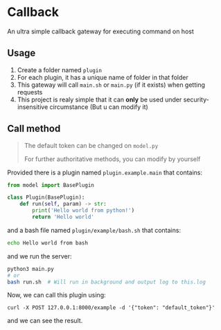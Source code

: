 # Callback

An ultra simple callback gateway for executing command on host


## Usage

1. Create a folder named `plugin`
2. For each plugin, it has a unique name of folder in that folder
3. This gateway will call `main.sh` or `main.py` (if it exists) when getting requests
4. This project is realy simple that it can **only** be used under security-insensitive circumstance (But u can modify it)

## Call method

> The default token can be changed on `model.py`
> 
> For further authoritative methods, you can modify by yourself

Provided there is a plugin named `plugin.example.main` that contains:

```python
from model import BasePlugin

class Plugin(BasePlugin):
    def run(self, param) -> str:
        print('Hello world from python!')
        return 'Hello world'
```

and a bash file named `plugin/example/bash.sh` that contains:

```bash
echo Hello world from bash
```

and we run the server:

```bash
python3 main.py
# or
bash run.sh  # Will run in background and output log to this.log
```

Now, we can call this plugin using:

```
curl -X POST 127.0.0.1:8000/example -d '{"token": "default_token"}'
```

and we can see the result.
